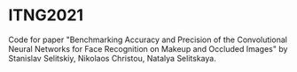 # ITNG2021
Code for paper "Benchmarking Accuracy and Precision of the Convolutional Neural Networks for Face Recognition on Makeup and Occluded Images" by Stanislav Selitskiy, Nikolaos Christou, Natalya Selitskaya.
